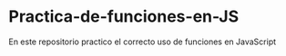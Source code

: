 # Practica-de-funciones-en-JS
En este repositorio practico el correcto uso de funciones en JavaScript
